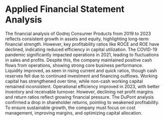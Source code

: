 # Applied Financial Statement Analysis
The financial analysis of Godrej Consumer Products from 2019 to 2023 reflects consistent growth in assets and equity, highlighting long-term financial strength. However, key profitability ratios like ROCE and ROE have declined, indicating reduced efficiency in capital utilization. The COVID-19 pandemic significantly impacted operations in 2021, leading to fluctuations in sales and profits. Despite this, the company maintained positive cash flows from operations, showing strong core business performance. Liquidity improved, as seen in rising current and quick ratios, though cash reserves fell due to continued investment and financing outflows. Working capital has strengthened over time, while non-cash working capital remained inconsistent. Operational efficiency improved in 2023, with better inventory and receivable turnover. However, declining net profit margins and return ratios reflect growing financial pressure. The DuPont analysis confirmed a drop in shareholder returns, pointing to weakened profitability. To ensure sustainable growth, the company must focus on cost management, improving margins, and optimizing capital allocation.

